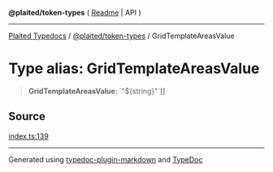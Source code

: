 **@plaited/token-types** ( [Readme](../README.md) \| API )

***

[Plaited Typedocs](../../../modules.md) / [@plaited/token-types](../modules.md) / GridTemplateAreasValue

# Type alias: GridTemplateAreasValue

> **GridTemplateAreasValue**: \`"${string}"\`[]

## Source

[index.ts:139](https://github.com/plaited/plaited/blob/317e868/libs/token-types/src/index.ts#L139)

***

Generated using [typedoc-plugin-markdown](https://www.npmjs.com/package/typedoc-plugin-markdown) and [TypeDoc](https://typedoc.org/)
